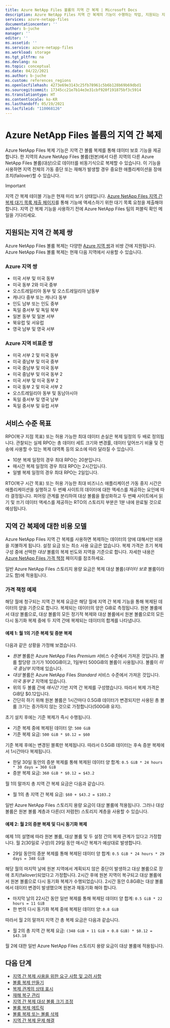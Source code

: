 ```yaml
---
title: Azure NetApp Files 볼륨의 지역 간 복제 | Microsoft Docs
description: Azure NetApp Files 지역 간 복제의 기능이 수행하는 작업, 지원되는 지역 쌍, 서비스 수준 목표, 데이터 내구성 및 비용 모델에 대해 설명합니다.
services: azure-netapp-files
documentationcenter: ''
author: b-juche
manager: ''
editor: ''
ms.assetid: ''
ms.service: azure-netapp-files
ms.workload: storage
ms.tgt_pltfrm: na
ms.devlang: na
ms.topic: conceptual
ms.date: 04/22/2021
ms.author: b-juche
ms.custom: references_regions
ms.openlocfilehash: 4273e69e3143c25fb78961c5b6b128b69b69dbd1
ms.sourcegitcommit: 17345cc21e7b14e3e31cbf920f191875bf3c5914
ms.translationtype: HT
ms.contentlocale: ko-KR
ms.lasthandoff: 05/19/2021
ms.locfileid: "110068126"
---
```

# <a name="cross-region-replication-of-azure-netapp-files-volumes"></a>Azure NetApp Files 볼륨의 지역 간 복제

Azure NetApp Files 복제 기능은 지역 간 볼륨 복제를 통해 데이터 보호 기능을 제공합니다. 한 지역의 Azure NetApp Files 볼륨(원본)에서 다른 지역의 다른 Azure NetApp Files 볼륨(대상)으로 데이터를 비동기식으로 복제할 수 있습니다.  이 기능을 사용하면 지역 전체의 가동 중단 또는 재해가 발생할 경우 중요한 애플리케이션을 장애 조치(failover)할 수 있습니다.

> [!IMPORTANT]
> 지역 간 복제 테이블 기능은 현재 미리 보기 상태입니다. [Azure NetApp Files 지역 간 복제 대기 목록 제출 페이지](https://aka.ms/anfcrrpreviewsignup)를 통해 기능에 액세스하기 위한 대기 목록 요청을 제출해야 합니다. 지역 간 복제 기능을 사용하기 전에 Azure NetApp Files 팀의 퍼블릭 확인 메일을 기다리세요.

## <a name="supported-cross-region-replication-pairs"></a><a name="supported-region-pairs"></a>지원되는 지역 간 복제 쌍

Azure NetApp Files 볼륨 복제는 다양한 [Azure 지역 쌍](../best-practices-availability-paired-regions.md#azure-regional-pairs)과 비쌍 간에 지원됩니다. Azure NetApp Files 볼륨 복제는 현재 다음 지역에서 사용할 수 있습니다.  

### <a name="azure-regional-pairs"></a>Azure 지역 쌍

* 미국 서부 및 미국 동부
* 미국 동부 2와 미국 중부
* 오스트레일리아 동부 및 오스트레일리아 남동부
* 캐나다 중부 또는 캐나다 동부
* 인도 남부 또는 인도 중부 
* 독일 중서부 및 독일 북부
* 일본 동부 및 일본 서부
* 북유럽 및 서유럽
* 영국 남부 및 영국 서부

### <a name="azure-regional-non-standard-pairs"></a>Azure 지역 비표준 쌍

*   미국 서부 2 및 미국 동부
*   미국 중남부 및 미국 중부
*   미국 중남부 및 미국 동부
*   미국 중남부 및 미국 동부 2
*   미국 서부 및 미국 동부 2
*   미국 동부 2 및 미국 서부 2
*   오스트레일리아 동부 및 동남아시아 
*   독일 중서부 및 영국 남부
*   독일 중서부 및 유럽 서부

## <a name="service-level-objectives"></a>서비스 수준 목표

RPO(복구 지점 목표) 또는 허용 가능한 최대 데이터 손실은 복제 일정의 두 배로 정의됩니다.  관찰되는 실제 RPO는 총 데이터 세트 크기와 변경률, 데이터 덮어쓰기 비율 및 전송에 사용할 수 있는 복제 대역폭 등의 요소에 따라 달라질 수 있습니다.   

* 10분 복제 일정의 경우 최대 RPO는 20분입니다.  
* 매시간 복제 일정의 경우 최대 RPO는 2시간입니다.  
* 일별 복제 일정의 경우 최대 RPO는 2일입니다.  

RTO(복구 시간 목표) 또는 허용 가능한 최대 비즈니스 애플리케이션 가동 중지 시간은 애플리케이션을 실행하고 두 번째 사이트의 데이터에 대한 액세스를 제공하는 요인에 따라 결정됩니다. 피어링 관계를 분리하여 대상 볼륨을 활성화하고 두 번째 사이트에서 읽기 및 쓰기 데이터 액세스를 제공하는 RTO의 스토리지 부분은 1분 내에 완료될 것으로 예상됩니다.

## <a name="cost-model-for-cross-region-replication"></a>지역 간 복제에 대한 비용 모델  

Azure NetApp Files 지역 간 복제를 사용하면 복제하는 데이터의 양에 대해서만 비용을 지불하게 됩니다. 설정 요금 또는 최소 사용 요금은 없습니다. 복제 가격은 초기 복제 구성 중에 선택한 *대상* 볼륨의 복제 빈도와 지역을 기준으로 합니다. 자세한 내용은 [Azure NetApp Files 가격 책정](https://azure.microsoft.com/pricing/details/netapp/) 페이지를 참조하세요.  

일반 Azure NetApp Files 스토리지 용량 요금은 복제 대상 볼륨(*데이터 보호* 볼륨이라고도 함)에 적용됩니다. 

### <a name="pricing-examples"></a>가격 책정 예제

해당 월에 청구되는 지역 간 복제 요금은 해당 월에 지역 간 복제 기능을 통해 복제된 데이터의 양을 기준으로 합니다. 복제되는 데이터의 양은 GiB로 측정됩니다. 원본 볼륨에서 대상 볼륨으로, 대상 볼륨의 모든 정기적 복제와 대상 볼륨에서 원본 볼륨으로의 모든 다시 동기화 복제 중에 두 지역 간에 복제되는 데이터의 합계를 나타냅니다.

#### <a name="example-1-month-1-baseline-replication-and-incremental-replications"></a>예제 1: 월 1의 기준 복제 및 증분 복제

다음과 같은 상황을 가정해 보겠습니다.

* *원본* 볼륨은 Azure NetApp Files *Premium* 서비스 수준에서 가져온 것입니다. 볼륨 할당량 크기가 1000GiB이고, 1일부터 500GiB의 볼륨이 사용됩니다. 볼륨이 *미국 중남부* 지역에 있습니다.
* *대상* 볼륨은 Azure NetApp Files *Standard* 서비스 수준에서 가져온 것입니다. *미국 동부 2* 지역에 있습니다.
* 위의 두 볼륨 간에 *매시간* 기반 지역 간 복제를 구성했습니다. 따라서 복제 가격은 GiB당 $0.12입니다.
* 간단히 하기 위해 원본 볼륨은 1시간마다 0.5GiB 데이터가 변경되지만 사용된 총 볼륨 크기는 증가하지 않는 것으로 가정합니다(500GiB 유지). 

초기 설치 후에는 기준 복제가 즉시 수행됩니다.  

* 기준 복제 중에 복제된 데이터 양: `500 GiB`
* 기준 복제 요금: `500 GiB * $0.12 = $60`

기준 복제 후에는 변경된 블록만 복제됩니다. 따라서 0.5GiB 데이터는 후속 증분 복제에서 1시간마다 복제됩니다.

* 한달 30일 동안의 증분 복제를 통해 복제된 데이터 양 합계: `0.5 GiB * 24 hours * 30 days = 360 GiB`
* 증분 복제 요금: `360 GiB * $0.12 = $43.2`

월 1의 말까지 총 지역 간 복제 요금은 다음과 같습니다.  

*  월 1의 총 지역 간 복제 요금: `$60 + $43.2 = $103.2`

일반 Azure NetApp Files 스토리지 용량 요금이 대상 볼륨에 적용됩니다. 그러나 대상 볼륨은 원본 볼륨 계층과 다른(더 저렴한) 스토리지 계층을 사용할 수 있습니다.

#### <a name="example-2-month-2-incremental-replications-and-resync-replications"></a>예제 2: 월 2의 증분 복제 및 다시 동기화 복제  

예제 1의 설명에 따라 원본 볼륨, 대상 볼륨 및 두 설정 간의 복제 관계가 있다고 가정합니다. 월 2(30일로 구성)의 29일 동안 매시간 복제가 예상대로 발생합니다.

* 29일 동안의 증분 복제를 통해 복제된 데이터 양 합계: `0.5 GiB * 24 hours * 29 days = 348 GiB`

해당 월의 마지막 날에 원본 지역에서 계획되지 않은 중단이 발생하고 대상 볼륨으로 장애 조치(failover)되었다고 가정합니다. 2시간 후에 원본 지역이 복구되고 대상 볼륨에서 원본 볼륨으로 다시 동기화 복제가 수행되었습니다. 2시간 동안 0.8GiB는 대상 볼륨에서 데이터 변경이 발생했으며 원본과 재동기화 해야 합니다.

* 마지막 날의 22시간 동안 일반 복제를 통해 복제된 데이터 양 합계: `0.5 GiB * 22 hours = 11 GiB`
* 한 번의 다시 동기화 복제 중에 복제된 데이터 양: `0.8 GiB`

따라서 월 2의 말까지 지역 간 총 복제 요금은 다음과 같습니다.  

* 월 2의 총 지역 간 복제 요금: `(348 GiB + 11 GiB + 0.8 GiB) * $0.12 = $43.18`

월 2에 대한 일반 Azure NetApp Files 스토리지 용량 요금이 대상 볼륨에 적용됩니다.

## <a name="next-steps"></a>다음 단계
* [지역 간 복제 사용을 위한 요구 사항 및 고려 사항](cross-region-replication-requirements-considerations.md)
* [볼륨 복제 만들기](cross-region-replication-create-peering.md)
* [복제 관계의 상태 표시](cross-region-replication-display-health-status.md)
* [재해 복구 관리](cross-region-replication-manage-disaster-recovery.md)
* [지역 간 복제 대상 볼륨 크기 조정](azure-netapp-files-resize-capacity-pools-or-volumes.md#resize-a-cross-region-replication-destination-volume)
* [볼륨 복제 메트릭](azure-netapp-files-metrics.md#replication)
* [볼륨 복제 또는 볼륨 삭제](cross-region-replication-delete.md)
* [지역 간 복제 문제 해결](troubleshoot-cross-region-replication.md)
